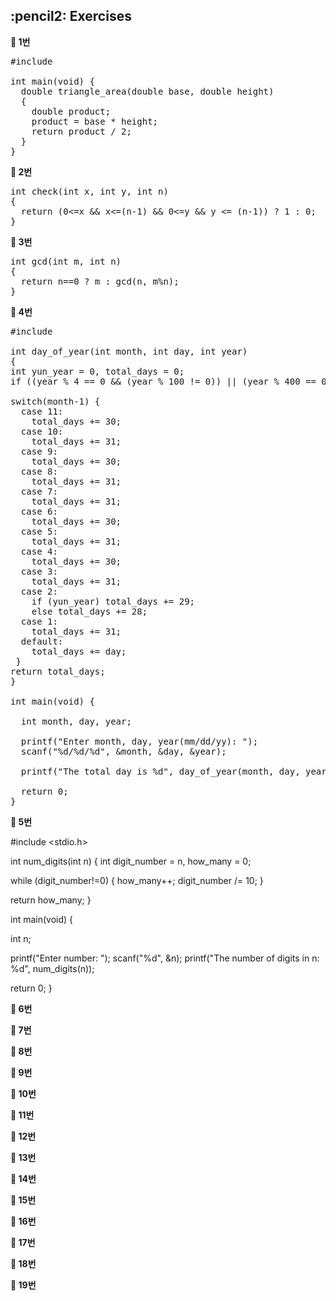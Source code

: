 <h2>:pencil2: Exercises</h2>

**:pushpin: 1번**

<pre>
#include <stdio.h>

int main(void) {
  double triangle_area(double base, double height)
  {
    double product;
    product = base * height;
    return product / 2;
  }
}
</pre>

**:pushpin: 2번**

<pre>
int check(int x, int y, int n)
{
  return (0<=x && x<=(n-1) && 0<=y && y <= (n-1)) ? 1 : 0;
}
</pre>

**:pushpin: 3번**

<pre>
int gcd(int m, int n)
{
  return n==0 ? m : gcd(n, m%n);
}
</pre>

**:pushpin: 4번**

<pre>
#include <stdio.h>

int day_of_year(int month, int day, int year)
{
int yun_year = 0, total_days = 0;
if ((year % 4 == 0 && (year % 100 != 0)) || (year % 400 == 0)) yun_year = 1;
  
switch(month-1) {
  case 11:
    total_days += 30;
  case 10:
    total_days += 31;
  case 9:
    total_days += 30;
  case 8:
    total_days += 31;
  case 7:
    total_days += 31;
  case 6:
    total_days += 30;
  case 5:
    total_days += 31;
  case 4:
    total_days += 30;
  case 3:
    total_days += 31;
  case 2:
    if (yun_year) total_days += 29;
    else total_days += 28;
  case 1:
    total_days += 31;
  default:
    total_days += day;
 } 
return total_days;
}

int main(void) {

  int month, day, year;

  printf("Enter month, day, year(mm/dd/yy): ");
  scanf("%d/%d/%d", &month, &day, &year);

  printf("The total day is %d", day_of_year(month, day, year));

  return 0;
}
</pre>

**:pushpin: 5번**

#include <stdio.h>

int num_digits(int n)
{
  int digit_number = n, how_many = 0;
  
  while (digit_number!=0) {
    how_many++;
    digit_number /= 10;
  }

  return how_many;
}

int main(void) {

  int n;

  printf("Enter number: ");
  scanf("%d", &n);
  printf("The number of digits in n: %d", num_digits(n));

  return 0;
}

**:pushpin: 6번**

**:pushpin: 7번**

**:pushpin: 8번**

**:pushpin: 9번**

**:pushpin: 10번**

**:pushpin: 11번**

**:pushpin: 12번**

**:pushpin: 13번**

**:pushpin: 14번**

**:pushpin: 15번**

**:pushpin: 16번**

**:pushpin: 17번**

**:pushpin: 18번**

**:pushpin: 19번**
